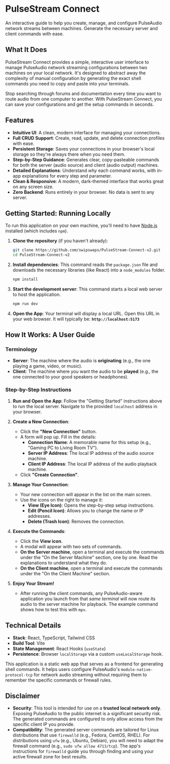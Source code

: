 # PulseStream Connect

An interactive guide to help you create, manage, and configure PulseAudio network streams between machines. Generate the necessary server and client commands with ease.

## What It Does

PulseStream Connect provides a simple, interactive user interface to manage PulseAudio network streaming configurations between two machines on your local network. It's designed to abstract away the complexity of manual configuration by generating the exact shell commands you need to copy and paste into your terminals.

Stop searching through forums and documentation every time you want to route audio from one computer to another. With PulseStream Connect, you can save your configurations and get the setup commands in seconds.

## Features

- **Intuitive UI**: A clean, modern interface for managing your connections.
- **Full CRUD Support**: Create, read, update, and delete connection profiles with ease.
- **Persistent Storage**: Saves your connections in your browser's local storage so they're always there when you need them.
- **Step-by-Step Guidance**: Generates clear, copy-pasteable commands for both the server (audio source) and client (audio output) machines.
- **Detailed Explanations**: Understand *why* each command works, with in-app explanations for every step and parameter.
- **Clean & Responsive**: A modern, dark-themed interface that works great on any screen size.
- **Zero Backend**: Runs entirely in your browser. No data is sent to any server.

## Getting Started: Running Locally

To run this application on your own machine, you'll need to have [Node.js](https://nodejs.org/) installed (which includes `npm`).

1.  **Clone the repository** (if you haven't already):
    ```bash
    git clone https://github.com/swipswaps/PulseStream-Connect-v2.git
    cd PulseStream-Connect-v2
    ```

2.  **Install dependencies**:
    This command reads the `package.json` file and downloads the necessary libraries (like React) into a `node_modules` folder.
    ```bash
    npm install
    ```

3.  **Start the development server**:
    This command starts a local web server to host the application.
    ```bash
    npm run dev
    ```

4.  **Open the App**:
    Your terminal will display a local URL. Open this URL in your web browser. It will typically be:
    **`http://localhost:5173`**

## How It Works: A User Guide

### Terminology

- **Server**: The machine where the audio is **originating** (e.g., the one playing a game, video, or music).
- **Client**: The machine where you want the audio to be **played** (e.g., the one connected to your good speakers or headphones).

### Step-by-Step Instructions

1.  **Run and Open the App**: Follow the "Getting Started" instructions above to run the local server. Navigate to the provided `localhost` address in your browser.

2.  **Create a New Connection**:
    - Click the **"New Connection"** button.
    - A form will pop up. Fill in the details:
        - **Connection Name**: A memorable name for this setup (e.g., "Gaming PC to Living Room TV").
        - **Server IP Address**: The local IP address of the audio source machine.
        - **Client IP Address**: The local IP address of the audio playback machine.
    - Click **"Create Connection"**.

3.  **Manage Your Connection**:
    - Your new connection will appear in the list on the main screen.
    - Use the icons on the right to manage it:
        - **View (Eye Icon)**: Opens the step-by-step setup instructions.
        - **Edit (Pencil Icon)**: Allows you to change the name or IP addresses.
        - **Delete (Trash Icon)**: Removes the connection.

4.  **Execute the Commands**:
    - Click the **View icon**.
    - A modal will appear with two sets of commands.
    - **On the Server machine**, open a terminal and execute the commands under the "On the Server Machine" section, one by one. Read the explanations to understand what they do.
    - **On the Client machine**, open a terminal and execute the commands under the "On the Client Machine" section.

5.  **Enjoy Your Stream!**
    - After running the client commands, any PulseAudio-aware application you launch from that *same terminal* will now route its audio to the server machine for playback. The example command shows how to test this with `mpv`.

## Technical Details

- **Stack**: React, TypeScript, Tailwind CSS
- **Build Tool**: Vite
- **State Management**: React Hooks (`useState`)
- **Persistence**: Browser `localStorage` via a custom `useLocalStorage` hook.

This application is a static web app that serves as a frontend for generating shell commands. It helps users configure PulseAudio's `module-native-protocol-tcp` for network audio streaming without requiring them to remember the specific commands or firewall rules.

## Disclaimer

-   **Security**: This tool is intended for use on a **trusted local network only**. Exposing PulseAudio to the public internet is a significant security risk. The generated commands are configured to only allow access from the specific client IP you provide.
-   **Compatibility**: The generated server commands are tailored for Linux distributions that use `firewalld` (e.g., Fedora, CentOS, RHEL). For distributions using `ufw` (e.g., Ubuntu, Debian), you will need to adapt the firewall command (e.g., `sudo ufw allow 4713/tcp`). The app's instructions for `firewalld` guide you through finding and using your active firewall zone for best results.